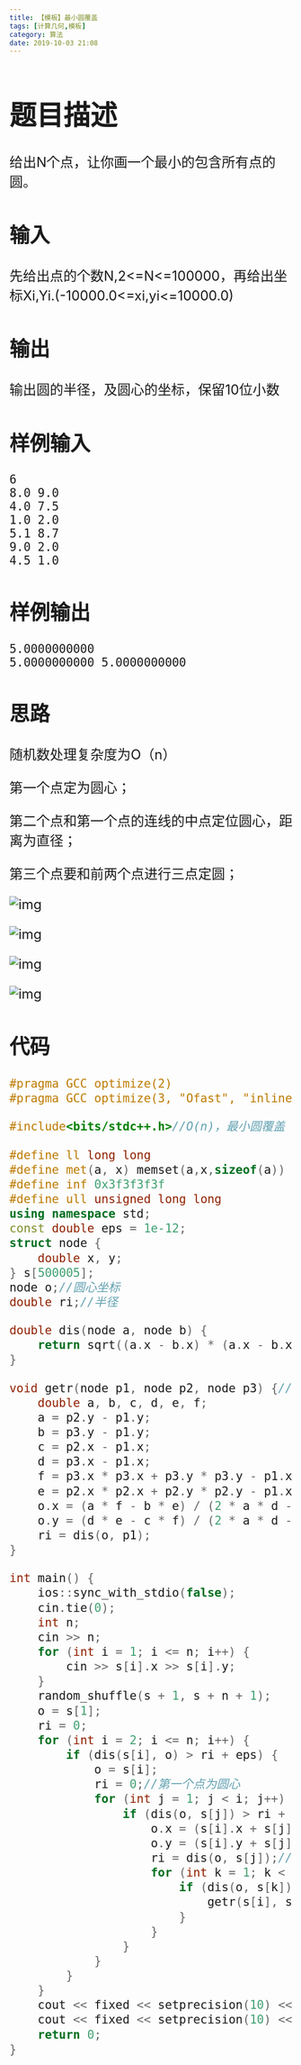 ```yaml
---
title: 【模板】最小圆覆盖 
tags: [计算几何,模板]
category: 算法
date: 2019-10-03 21:08
---
```


<font size=5> 

# 题目描述

给出N个点，让你画一个最小的包含所有点的圆。

## 输入

先给出点的个数N,2<=N<=100000，再给出坐标Xi,Yi.(-10000.0<=xi,yi<=10000.0)

## 输出

输出圆的半径，及圆心的坐标，保留10位小数

## 样例输入



```
6
8.0 9.0
4.0 7.5
1.0 2.0
5.1 8.7
9.0 2.0
4.5 1.0
```

## 样例输出



```
5.0000000000
5.0000000000 5.0000000000
```



## 思路

随机数处理复杂度为O（n）

第一个点定为圆心；

第二个点和第一个点的连线的中点定位圆心，距离为直径；

第三个点要和前两个点进行三点定圆；

![img](https://img2018.cnblogs.com/blog/1370754/201910/1370754-20191003210655926-1040647750.png)

![img](https://img2018.cnblogs.com/blog/1370754/201910/1370754-20191003210639587-225518422.png)

 

![img](https://img2018.cnblogs.com/blog/1370754/201910/1370754-20191003210709156-2036693456.png)

![img](https://img2018.cnblogs.com/blog/1370754/201910/1370754-20191003210718236-789237290.png)

## 代码

```c++
#pragma GCC optimize(2)
#pragma GCC optimize(3, "Ofast", "inline")

#include<bits/stdc++.h>//O(n)，最小圆覆盖

#define ll long long
#define met(a, x) memset(a,x,sizeof(a))
#define inf 0x3f3f3f3f
#define ull unsigned long long
using namespace std;
const double eps = 1e-12;
struct node {
    double x, y;
} s[500005];
node o;//圆心坐标
double ri;//半径

double dis(node a, node b) {
    return sqrt((a.x - b.x) * (a.x - b.x) + (a.y - b.y) * (a.y - b.y));
}

void getr(node p1, node p2, node p3) {//三个点求三角形圆心坐标和半径
    double a, b, c, d, e, f;
    a = p2.y - p1.y;
    b = p3.y - p1.y;
    c = p2.x - p1.x;
    d = p3.x - p1.x;
    f = p3.x * p3.x + p3.y * p3.y - p1.x * p1.x - p1.y * p1.y;
    e = p2.x * p2.x + p2.y * p2.y - p1.x * p1.x - p1.y * p1.y;
    o.x = (a * f - b * e) / (2 * a * d - 2 * b * c);
    o.y = (d * e - c * f) / (2 * a * d - 2 * b * c);
    ri = dis(o, p1);
}

int main() {
    ios::sync_with_stdio(false);
    cin.tie(0);
    int n;
    cin >> n;
    for (int i = 1; i <= n; i++) {
        cin >> s[i].x >> s[i].y;
    }
    random_shuffle(s + 1, s + n + 1);
    o = s[1];
    ri = 0;
    for (int i = 2; i <= n; i++) {
        if (dis(s[i], o) > ri + eps) {
            o = s[i];
            ri = 0;//第一个点为圆心
            for (int j = 1; j < i; j++) {
                if (dis(o, s[j]) > ri + eps) {
                    o.x = (s[i].x + s[j].x) / 2;
                    o.y = (s[i].y + s[j].y) / 2;
                    ri = dis(o, s[j]);//第一个点和第二个点中点为圆心，距离为直径
                    for (int k = 1; k < j; k++) {
                        if (dis(o, s[k]) > ri + eps) {
                            getr(s[i], s[j], s[k]);//三点定圆
                        }
                    }
                }
            }
        }
    }
    cout << fixed << setprecision(10) << ri << endl;
    cout << fixed << setprecision(10) << o.x << ' ' << fixed << setprecision(10) << o.y << endl;
    return 0;
}
```

